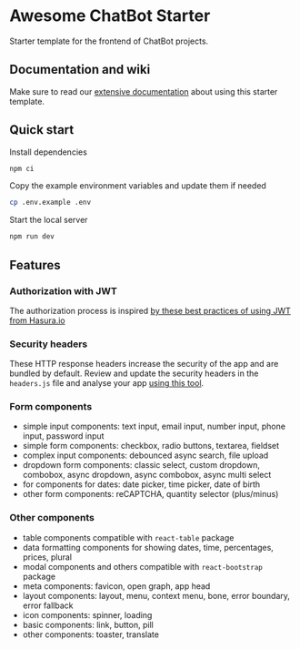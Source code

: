 # Awesome ChatBot Starter

Starter template for the frontend of ChatBot projects.

## Documentation and wiki

Make sure to read our [extensive documentation](https://github.com/victorocna/awesome-react-starter/wiki) about using this starter template.

## Quick start

Install dependencies

```bash
npm ci
```

Copy the example environment variables and update them if needed

```bash
cp .env.example .env
```

Start the local server

```bash
npm run dev
```

## Features

### Authorization with JWT

The authorization process is inspired [by these best practices of using JWT from Hasura.io](https://hasura.io/blog/best-practices-of-using-jwt-with-graphql/)

### Security headers

These HTTP response headers increase the security of the app and are bundled by default.
Review and update the security headers in the `headers.js` file and analyse your app [using this tool](https://securityheaders.com).

### Form components

- simple input components: text input, email input, number input, phone input, password input
- simple form components: checkbox, radio buttons, textarea, fieldset
- complex input components: debounced async search, file upload
- dropdown form components: classic select, custom dropdown, combobox, async dropdown, async combobox, async multi select
- for components for dates: date picker, time picker, date of birth
- other form components: reCAPTCHA, quantity selector (plus/minus)

### Other components

- table components compatible with `react-table` package
- data formatting components for showing dates, time, percentages, prices, plural
- modal components and others compatible with `react-bootstrap` package
- meta components: favicon, open graph, app head
- layout components: layout, menu, context menu, bone, error boundary, error fallback
- icon components: spinner, loading
- basic components: link, button, pill
- other components: toaster, translate
